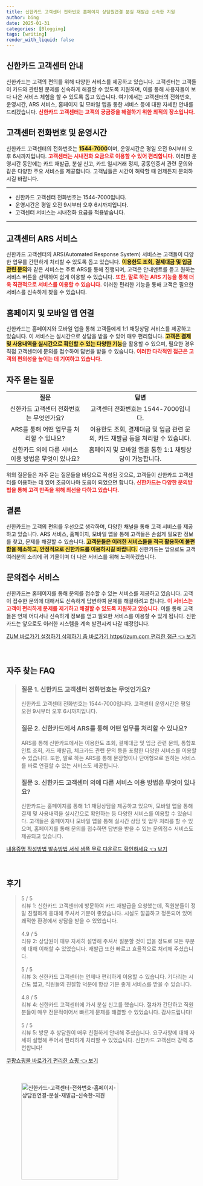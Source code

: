 ```yaml
---
title: 신한카드 고객센터 전화번호 홈페이지 상담원연결 분실 재발급 신속한 지원
author: bing
date: 2025-01-31
categories: [Blogging]
tags: [writing]
render_with_liquid: false
---
```



<h2 id='신한카드_고객센터_안내'>신한카드 고객센터 안내</h2>

<p>신한카드는 고객의 편의를 위해 다양한 서비스를 제공하고 있습니다. 고객센터는 고객들이 카드와 관련된 문제를 신속하게 해결할 수 있도록 지원하며, 이를 통해 사용자들이 보다 나은 서비스 체험을 할 수 있도록 돕고 있습니다. 여기에서는 고객센터의 전화번호, 운영시간, ARS 서비스, 홈페이지 및 모바일 앱을 통한 서비스 등에 대한 자세한 안내를 드리겠습니다. <b><span style="color: #ee2323;">신한카드 고객센터는 고객의 궁금증을 해결하기 위한 최적의 장소입니다.</span></b></p>

<h2 id='고객센터_전화번호_및_운영시간'>고객센터 전화번호 및 운영시간</h2>

<p>신한카드 고객센터의 전화번호는 <b><span style="background-color: #ffe066;">1544-7000</span></b>이며, 운영시간은 평일 오전 9시부터 오후 6시까지입니다. <b><span style="color: #ee2323;">고객센터는 시내전화 요금으로 이용할 수 있어 편리합니다.</span></b> 이러한 운영시간 동안에는 카드 재발급, 분실 신고, 카드 일시거래 정지, 공동인증서 관련 문의와 같은 다양한 주요 서비스를 제공합니다. 고객님들은 시간이 허락할 때 언제든지 문의하시길 바랍니다.</p>

<hr />

<ul>
    <li>신한카드 고객센터 전화번호는 1544-7000입니다.</li>
    <li>운영시간은 평일 오전 9시부터 오후 6시까지입니다.</li>
    <li>고객센터 서비스는 시내전화 요금을 적용받습니다.</li>
</ul>

<hr />

<h2 id='고객센터_ARS_서비스'>고객센터 ARS 서비스</h2>

<p>신한카드 고객센터의 ARS(Automated Response System) 서비스는 고객들이 다양한 업무를 간편하게 처리할 수 있도록 돕고 있습니다. <b><span style="background-color: #ffe066;">이용한도 조회, 결제대금 및 입금 관련 문의</span></b>와 같은 서비스는 주로 ARS를 통해 진행되며, 고객은 안내멘트를 듣고 원하는 서비스 버튼을 선택하여 쉽게 이용할 수 있습니다. <b><span style="color: #ee2323;">또한, 말로 하는 ARS 기능을 통해 더욱 직관적으로 서비스를 이용할 수 있습니다.</span></b> 이러한 편리한 기능을 통해 고객은 필요한 서비스를 신속하게 찾을 수 있습니다.</p>

<h2 id='홈페이지_및_모바일_앱_연결'>홈페이지 및 모바일 앱 연결</h2>

<p>신한카드는 홈페이지와 모바일 앱을 통해 고객들에게 1:1 채팅상담 서비스를 제공하고 있습니다. 이 서비스는 실시간으로 상담을 받을 수 있어 매우 편리합니다. <b><span style="background-color: #ffe066;">고객은 결제 및 사용내역을 실시간으로 확인할 수 있는 다양한 기능</span></b>을 활용할 수 있으며, 필요한 경우 직접 고객센터에 문의를 접수하여 답변을 받을 수 있습니다. <b><span style="color: #ee2323;">이러한 다각적인 접근은 고객의 편의성을 높이는 데 기여하고 있습니다.</span></b></p>

<h2 id='자주_묻는_질문'>자주 묻는 질문</h2>

<table>
    <tr>
        <td style="text-align: center; height: 17px;"><b>질문</b></td>
        <td style="text-align: center; height: 17px;"><b>답변</b></td>
    </tr>
    <tr>
        <td style="text-align: center; height: 17px;">신한카드 고객센터 전화번호는 무엇인가요?</td>
        <td style="text-align: center; height: 17px;">고객센터 전화번호는 1544-7000입니다.</td>
    </tr>
    <tr>
        <td style="text-align: center; height: 17px;">ARS를 통해 어떤 업무를 처리할 수 있나요?</td>
        <td style="text-align: center; height: 17px;">이용한도 조회, 결제대금 및 입금 관련 문의, 카드 재발급 등을 처리할 수 있습니다.</td>
    </tr>
    <tr>
        <td style="text-align: center; height: 17px;">신한카드 외에 다른 서비스 이용 방법은 무엇이 있나요?</td>
        <td style="text-align: center; height: 17px;">홈페이지 및 모바일 앱을 통한 1:1 채팅상담이 가능합니다.</td>
    </tr>
</table>

<p>위의 질문들은 자주 묻는 질문들을 바탕으로 작성된 것으로, 고객들이 신한카드 고객센터를 이용하는 데 있어 조금이나마 도움이 되었으면 합니다. <b><span style="color: #ee2323;">신한카드는 다양한 문의방법을 통해 고객 만족을 위해 최선을 다하고 있습니다.</span></b></p>

<h2 id='결론'>결론</h2>

<p>신한카드는 고객의 편의를 우선으로 생각하며, 다양한 채널을 통해 고객 서비스를 제공하고 있습니다. ARS 서비스, 홈페이지, 모바일 앱을 통해 고객들은 손쉽게 필요한 정보를 찾고, 문제를 해결할 수 있습니다. <b><span style="background-color: #ffe066;">고객분들은 이러한 서비스들을 적극 활용하여 불편함을 해소하고, 안정적으로 신한카드를 이용하시길 바랍니다.</span></b> 신한카드는 앞으로도 고객 여러분의 소리에 귀 기울이며 더 나은 서비스를 위해 노력하겠습니다.</p>

<h2 id='문의접수_서비스'>문의접수 서비스</h2>

<p>신한카드는 홈페이지를 통해 문의를 접수할 수 있는 서비스를 제공하고 있습니다. 고객이 접수한 문의에 대해서도 신속하게 답변하여 문제를 해결하려고 합니다. <b><span style="color: #ee2323;">이 서비스는 고객이 편리하게 문제를 제기하고 해결할 수 있도록 지원하고 있습니다.</span></b> 이를 통해 고객들은 언제 어디서나 신속하게 정보를 얻고 필요한 서비스를 이용할 수 있게 됩니다. 신한카드는 앞으로도 이러한 시스템을 계속 발전시켜 나갈 예정입니다.</p>


<p><a class="click-button" title="ZUM 바로가기 설정하기 삭제하기 줌 바로가기 https//zum.com 편리한 접근" href="https://adkhouse.github.io/posts/ZUM-%EB%B0%94%EB%A1%9C%EA%B0%80%EA%B8%B0-%EC%84%A4%EC%A0%95%ED%95%98%EA%B8%B0-%EC%82%AD%EC%A0%9C%ED%95%98%EA%B8%B0-%EC%A4%8C-%EB%B0%94%EB%A1%9C%EA%B0%80%EA%B8%B0-httpszum.com-%ED%8E%B8%EB%A6%AC%ED%95%9C-%EC%A0%91%EA%B7%BC/" rel="dofollow">ZUM 바로가기 설정하기 삭제하기 줌 바로가기 https//zum.com 편리한 접근 👈 보기</a></p><br>
<h2 id='자주_찾는_FAQ'>자주 찾는 FAQ</h2>
<div itemscope="" itemtype="https://schema.org/FAQPage"> 
<blockquote> 
<div itemscope="" itemprop="mainEntity" itemtype="https://schema.org/Question"> 
<h3 itemprop="name">질문 1. 신한카드 고객센터 전화번호는 무엇인가요?</h3> 
<div itemscope="" itemprop="acceptedAnswer" itemtype="https://schema.org/Answer"> 
<span itemprop="text"> 
<p>신한카드 고객센터 전화번호는 1544-7000입니다. 고객센터 운영시간은 평일 오전 9시부터 오후 6시까지입니다.</p> 
</span> 
</div> 
</div> 

<div itemscope="" itemprop="mainEntity" itemtype="https://schema.org/Question"> 
<h3 itemprop="name">질문 2. 신한카드에서 ARS를 통해 어떤 업무를 처리할 수 있나요?</h3> 
<div itemscope="" itemprop="acceptedAnswer" itemtype="https://schema.org/Answer"> 
<span itemprop="text"> 
<p>ARS를 통해 신한카드에서는 이용한도 조회, 결제대금 및 입금 관련 문의, 통합포인트 조회, 카드 재발급, 체크카드 관련 문의 등을 포함한 다양한 서비스를 이용할 수 있습니다. 또한, 말로 하는 ARS를 통해 문장형이나 단어형으로 원하는 서비스를 바로 연결할 수 있는 서비스도 제공됩니다.</p> 
</span> 
</div> 
</div> 

<div itemscope="" itemprop="mainEntity" itemtype="https://schema.org/Question"> 
<h3 itemprop="name">질문 3. 신한카드 고객센터 외에 다른 서비스 이용 방법은 무엇이 있나요?</h3> 
<div itemscope="" itemprop="acceptedAnswer" itemtype="https://schema.org/Answer"> 
<span itemprop="text"> 
<p>신한카드는 홈페이지를 통해 1:1 채팅상담을 제공하고 있으며, 모바일 앱을 통해 결제 및 사용내역을 실시간으로 확인하는 등 다양한 서비스를 이용할 수 있습니다. 고객들은 홈페이지나 모바일 앱을 통해 실시간 상담 및 업무 처리를 할 수 있으며, 홈페이지를 통해 문의를 접수하면 답변을 받을 수 있는 문의접수 서비스도 제공되고 있습니다.</p> 
</span> 
</div> 
</div> 
</blockquote> 
</div>
<p><a class="click-button" title="내용증명 작성방법 발송방법 서식 샘플 무료 다운로드 확인하세요" href="https://adkhouse.github.io/posts/%EB%82%B4%EC%9A%A9%EC%A6%9D%EB%AA%85-%EC%9E%91%EC%84%B1%EB%B0%A9%EB%B2%95-%EB%B0%9C%EC%86%A1%EB%B0%A9%EB%B2%95-%EC%84%9C%EC%8B%9D-%EC%83%98%ED%94%8C-%EB%AC%B4%EB%A3%8C-%EB%8B%A4%EC%9A%B4%EB%A1%9C%EB%93%9C-%ED%99%95%EC%9D%B8%ED%95%98%EC%84%B8%EC%9A%94/" rel="dofollow">내용증명 작성방법 발송방법 서식 샘플 무료 다운로드 확인하세요 👈 보기</a></p><br>
<h2 id='후기'>후기</h2>
<div itemscope itemtype="https://schema.org/Product">
  <blockquote>
  <div itemprop="review" itemscope itemtype="https://schema.org/Review">
      <div itemprop="reviewRating" itemscope itemtype="https://schema.org/Rating"> <span itemprop="ratingValue">5</span> / <span itemprop="bestRating">5</span> </div>
      <span itemprop="reviewBody">리뷰 1: 신한카드 고객센터에 방문하여 카드 재발급을 요청했는데, 직원분들이 정말 친절하게 응대해 주셔서 기분이 좋았습니다. 시설도 깔끔하고 정돈되어 있어 쾌적한 환경에서 상담을 받을 수 있었습니다.</span>
  </div>
  <br>
  <div itemprop="review" itemscope itemtype="https://schema.org/Review">
      <div itemprop="reviewRating" itemscope itemtype="https://schema.org/Rating"> <span itemprop="ratingValue">4.9</span> / <span itemprop="bestRating">5</span> </div>
      <span itemprop="reviewBody">리뷰 2: 상담원이 매우 자세히 설명해 주셔서 질문할 것이 없을 정도로 모든 부분에 대해 이해할 수 있었습니다. 재발급 또한 빠르고 효율적으로 처리해 주셨습니다.</span>
  </div>
  <br>
  <div itemprop="review" itemscope itemtype="https://schema.org/Review">
      <div itemprop="reviewRating" itemscope itemtype="https://schema.org/Rating"> <span itemprop="ratingValue">5</span> / <span itemprop="bestRating">5</span> </div>
      <span itemprop="reviewBody">리뷰 3: 신한카드 고객센터는 언제나 편리하게 이용할 수 있습니다. 기다리는 시간도 짧고, 직원들의 친절함 덕분에 항상 기분 좋게 서비스를 받을 수 있습니다.</span>
  </div>
  <br>
  <div itemprop="review" itemscope itemtype="https://schema.org/Review">
      <div itemprop="reviewRating" itemscope itemtype="https://schema.org/Rating"> <span itemprop="ratingValue">4.8</span> / <span itemprop="bestRating">5</span> </div>
      <span itemprop="reviewBody">리뷰 4: 신한카드 고객센터에 가서 분실 신고를 했습니다. 절차가 간단하고 직원 분들이 매우 전문적이어서 빠르게 문제를 해결할 수 있었습니다. 감사드립니다!</span>
  </div>
  <br>
  <div itemprop="review" itemscope itemtype="https://schema.org/Review">
      <div itemprop="reviewRating" itemscope itemtype="https://schema.org/Rating"> <span itemprop="ratingValue">5</span> / <span itemprop="bestRating">5</span> </div>
      <span itemprop="reviewBody">리뷰 5: 방문 후 상담원이 매우 친절하게 안내해 주셨습니다. 요구사항에 대해 자세히 설명해 주어서 편리하게 처리할 수 있었습니다. 신한카드 고객센터 강력 추천합니다!</span>
  </div>
  </blockquote>
</div>
<p><a class="click-button" title="쿠팡쇼핑몰 바로가기 편리한 쇼핑" href="https://adkhouse.github.io/posts/%EC%BF%A0%ED%8C%A1%EC%87%BC%ED%95%91%EB%AA%B0-%EB%B0%94%EB%A1%9C%EA%B0%80%EA%B8%B0-%ED%8E%B8%EB%A6%AC%ED%95%9C-%EC%87%BC%ED%95%91/" rel="dofollow">쿠팡쇼핑몰 바로가기 편리한 쇼핑 👈 보기</a></p><br>
<figure class="image"><img src="https://adkhouse.github.io/assets/img/thumbnail/신한카드-고객센터-전화번호-홈페이지-상담원연결-분실-재발급-신속한-지원.webp" alt="신한카드-고객센터-전화번호-홈페이지-상담원연결-분실-재발급-신속한-지원" width="256" height="256"></figure>